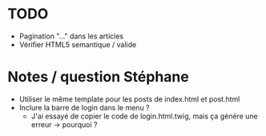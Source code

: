 # TODO

- Pagination "..." dans les articles
- Vérifier HTML5 semantique / valide

# Notes / question Stéphane
- Utiliser le même template pour les posts de index.html et post.html
- Inclure la barre de login dans le menu ?
    - J'ai essayé de copier le code de login.html.twig, mais ça génére une erreur -> pourquoi ?
